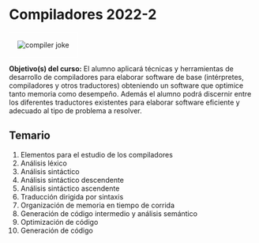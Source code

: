 # Compiladores 2022-2

<img style="display: inline-block; max-width: 100%; margin-left: auto margin-right: auto; padding: 1rem; border: thin solid white" src="https://miro.medium.com/max/810/1*7wcPoKrXNYBZYTvDcHxhhA.png" alt="compiler joke"/>

**Objetivo(s) del curso:** El alumno aplicará técnicas y herramientas de desarrollo de compiladores para elaborar software de base (intérpretes, compiladores y otros traductores) obteniendo un software que optimice tanto memoria como desempeño. Además el alumno podrá discernir entre los diferentes traductores existentes para elaborar software eficiente y adecuado al tipo de problema a resolver. 

## Temario

1. Elementos para el estudio de los compiladores
2. Análisis léxico
3. Análisis sintáctico 
4. Análisis sintáctico descendente
5. Análisis sintáctico ascendente
6. Traducción dirigida por sintaxis
7. Organización de memoria en tiempo de corrida
8. Generación de código intermedio y análisis semántico 
9. Optimización de código
10. Generación de código 